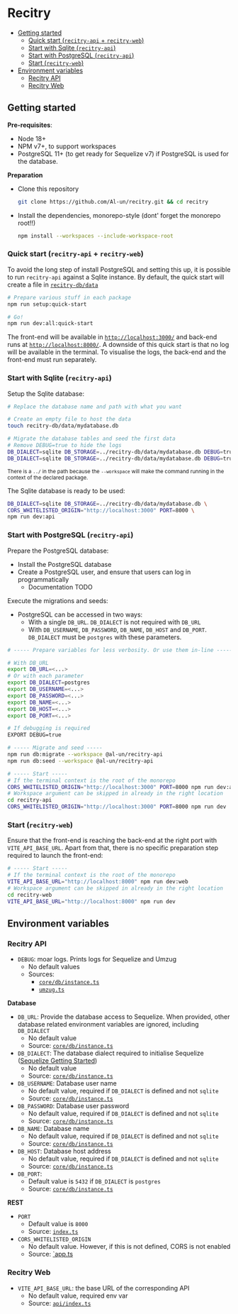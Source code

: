 # Recitry <!-- omit in toc -->

- [Getting started](#getting-started)
  - [Quick start (`recitry-api` + `recitry-web`)](#quick-start-recitry-api--recitry-web)
  - [Start with Sqlite (`recitry-api`)](#start-with-sqlite-recitry-api)
  - [Start with PostgreSQL (`recitry-api`)](#start-with-postgresql-recitry-api)
  - [Start (`recitry-web`)](#start-recitry-web)
- [Environment variables](#environment-variables)
  - [Recitry API](#recitry-api)
  - [Recitry Web](#recitry-web)

## Getting started

**Pre-requisites**:

- Node 18+
- NPM v7+, to support workspaces
- PostgreSQL 11+ (to get ready for Sequelize v7) if PostgreSQL is used for the database.

**Preparation**

- Clone this repository
  ```sh
  git clone https://github.com/Al-un/recitry.git && cd recitry
  ```
- Install the dependencies, monorepo-style (dont' forget the monorepo root!!)
  ```sh
  npm install --workspaces --include-workspace-root
  ```

### Quick start (`recitry-api` + `recitry-web`)

To avoid the long step of install PostgreSQL and setting this up, it is possible to run `recitry-api` against a Sqlite instance. By default, the quick start will create a file in [`recitry-db/data`](../recitry-db/data/)

```sh
# Prepare various stuff in each package
npm run setup:quick-start

# Go!
npm run dev:all:quick-start
```

The front-end will be available in [`http://localhost:3000/`](http://localhost:3000/) and back-end runs at [`http://localhost:8000/`](http://localhost:8000/). A downside of this quick start is that no log will be available in the terminal. To visualise the logs, the back-end and the front-end must run separately.

### Start with Sqlite (`recitry-api`)

Setup the Sqlite database:

```sh
# Replace the database name and path with what you want

# Create an empty file to host the data
touch recitry-db/data/mydatabase.db

# Migrate the database tables and seed the first data
# Remove DEBUG=true to hide the logs
DB_DIALECT=sqlite DB_STORAGE=../recitry-db/data/mydatabase.db DEBUG=true npm run db:migrate --workspace @al-un/recitry-api
DB_DIALECT=sqlite DB_STORAGE=../recitry-db/data/mydatabase.db DEBUG=true npm run db:seed --workspace @al-un/recitry-api
```

<sub>There is a `../` in the path because the `--workspace` will make the command running in the context of the declared package.</sub>

The Sqlite database is ready to be used:

```sh
DB_DIALECT=sqlite DB_STORAGE=../recitry-db/data/mydatabase.db \
CORS_WHITELISTED_ORIGIN="http://localhost:3000" PORT=8000 \
npm run dev:api
```

### Start with PostgreSQL (`recitry-api`)

Prepare the PostgreSQL database:

- Install the PostgreSQL database
- Create a PostgreSQL user, and ensure that users can log in programmatically
  - Documentation TODO

Execute the migrations and seeds:

- PostgreSQL can be accessed in two ways:
  - With a single `DB_URL`. `DB_DIALECT` is not required with `DB_URL`
  - With `DB_USERNAME`, `DB_PASSWORD`, `DB_NAME`, `DB_HOST` and `DB_PORT`. `DB_DIALECT` must be `postgres` with these parameters.

```sh
# ----- Prepare variables for less verbosity. Or use them in-line -----

# With DB_URL
export DB_URL=<...>
# Or with each parameter
export DB_DIALECT=postgres
export DB_USERNAME=<...>
export DB_PASSWORD=<...>
export DB_NAME=<...>
export DB_HOST=<...>
export DB_PORT=<...>

# If debugging is required
EXPORT DEBUG=true

# ----- Migrate and seed -----
npm run db:migrate --workspace @al-un/recitry-api
npm run db:seed --workspace @al-un/recitry-api

# ----- Start -----
# If the terminal context is the root of the monorepo
CORS_WHITELISTED_ORIGIN="http://localhost:3000" PORT=8000 npm run dev:api
# Workspace argument can be skipped in already in the right location
cd recitry-api
CORS_WHITELISTED_ORIGIN="http://localhost:3000" PORT=8000 npm run dev
```

### Start (`recitry-web`)

Ensure that the front-end is reaching the back-end at the right port with `VITE_API_BASE_URL`. Apart from that, there is no specific preparation step required to launch the front-end:

```sh
# ----- Start -----
# If the terminal context is the root of the monorepo
VITE_API_BASE_URL="http://localhost:8000" npm run dev:web
# Workspace argument can be skipped in already in the right location
cd recitry-web
VITE_API_BASE_URL="http://localhost:8000" npm run dev
```

## Environment variables

### Recitry API

- `DEBUG`: moar logs. Prints logs for Sequelize and Umzug
  - No default values
  - Sources:
    - [`core/db/instance.ts`](../recitry-api/src/core/db/instance.ts)
    - [`umzug.ts`](../recitry-api/src/umzug.ts)

**Database**

- `DB_URL`: Provide the database access to Sequelize. When provided, other database related environment variables are ignored, including `DB_DIALECT`
  - No default value
  - Source: [`core/db/instance.ts`](../recitry-api/src/core/db/instance.ts)
- `DB_DIALECT`: The database dialect required to initialise Sequelize ([Sequelize Getting Started](https://sequelize.org/docs/v6/getting-started/#connecting-to-a-database))
  - No default value
  - Source: [`core/db/instance.ts`](../recitry-api/src/core/db/instance.ts)
- `DB_USERNAME`: Database user name
  - No default value, required if `DB_DIALECT` is defined and not `sqlite`
  - Source: [`core/db/instance.ts`](../recitry-api/src/core/db/instance.ts)
- `DB_PASSWORD`: Database user password
  - No default value, required if `DB_DIALECT` is defined and not `sqlite`
  - Source: [`core/db/instance.ts`](../recitry-api/src/core/db/instance.ts)
- `DB_NAME`: Database name
  - No default value, required if `DB_DIALECT` is defined and not `sqlite`
  - Source: [`core/db/instance.ts`](../recitry-api/src/core/db/instance.ts)
- `DB_HOST`: Database host address
  - No default value, required if `DB_DIALECT` is defined and not `sqlite`
  - Source: [`core/db/instance.ts`](../recitry-api/src/core/db/instance.ts)
- `DB_PORT`:
  - Default value is `5432` if `DB_DIALECT` is `postgres`
  - Source: [`core/db/instance.ts`](../recitry-api/src/core/db/instance.ts)

**REST**

- `PORT`
  - Default value is `8000`
  - Source: [`index.ts`](../recitry-api/src/index.ts)
- `CORS_WHITELISTED_ORIGIN`
  - No default value. However, if this is not defined, CORS is not enabled
  - Source: [`app.ts](../recitry-api/src/app.ts)

### Recitry Web

- `VITE_API_BASE_URL`: the base URL of the corresponding API
  - No default value, required env var
  - Source: [`api/index.ts`](../recitry-web/src/api/index.ts)
